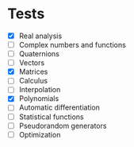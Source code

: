 # Tests
- [x] Real analysis
- [ ] Complex numbers and functions
- [ ] Quaternions
- [ ] Vectors
- [x] Matrices
- [ ] Calculus
- [ ] Interpolation
- [x] Polynomials
- [ ] Automatic differentiation
- [ ] Statistical functions
- [ ] Pseudorandom generators
- [ ] Optimization
